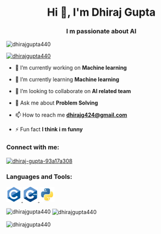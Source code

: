 <h1 align="center">Hi 👋, I'm Dhiraj Gupta</h1>
<h3 align="center">I m passionate about AI</h3>

<p align="left"> <img src="https://komarev.com/ghpvc/?username=dhirajgupta440&label=Profile%20views&color=0e75b6&style=flat" alt="dhirajgupta440" /> </p>

<p align="left"> <a href="https://github.com/ryo-ma/github-profile-trophy"><img src="https://github-profile-trophy.vercel.app/?username=dhirajgupta440" alt="dhirajgupta440" /></a> </p>

- 🔭 I’m currently working on **Machine learning**

- 🌱 I’m currently learning **Machine learning**

- 👯 I’m looking to collaborate on **AI related team**

- 💬 Ask me about **Problem Solving**

- 📫 How to reach me **dhirajg424@gmail.com**

- ⚡ Fun fact **I think i m funny**

<h3 align="left">Connect with me:</h3>
<p align="left">
<a href="https://linkedin.com/in/dhiraj-gupta-93a17a308" target="blank"><img align="center" src="https://raw.githubusercontent.com/rahuldkjain/github-profile-readme-generator/master/src/images/icons/Social/linked-in-alt.svg" alt="dhiraj-gupta-93a17a308" height="30" width="40" /></a>
</p>

<h3 align="left">Languages and Tools:</h3>
<p align="left"> <a href="https://www.cprogramming.com/" target="_blank" rel="noreferrer"> <img src="https://raw.githubusercontent.com/devicons/devicon/master/icons/c/c-original.svg" alt="c" width="40" height="40"/> </a> <a href="https://www.w3schools.com/cpp/" target="_blank" rel="noreferrer"> <img src="https://raw.githubusercontent.com/devicons/devicon/master/icons/cplusplus/cplusplus-original.svg" alt="cplusplus" width="40" height="40"/> </a> <a href="https://www.python.org" target="_blank" rel="noreferrer"> <img src="https://raw.githubusercontent.com/devicons/devicon/master/icons/python/python-original.svg" alt="python" width="40" height="40"/> </a> </p>

<p><img align="left" src="https://github-readme-stats.vercel.app/api/top-langs?username=dhirajgupta440&show_icons=true&locale=en&layout=compact" alt="dhirajgupta440" /></p>

<p>&nbsp;<img align="center" src="https://github-readme-stats.vercel.app/api?username=dhirajgupta440&show_icons=true&locale=en" alt="dhirajgupta440" /></p>

<p><img align="center" src="https://github-readme-streak-stats.herokuapp.com/?user=dhirajgupta440&" alt="dhirajgupta440" /></p>
